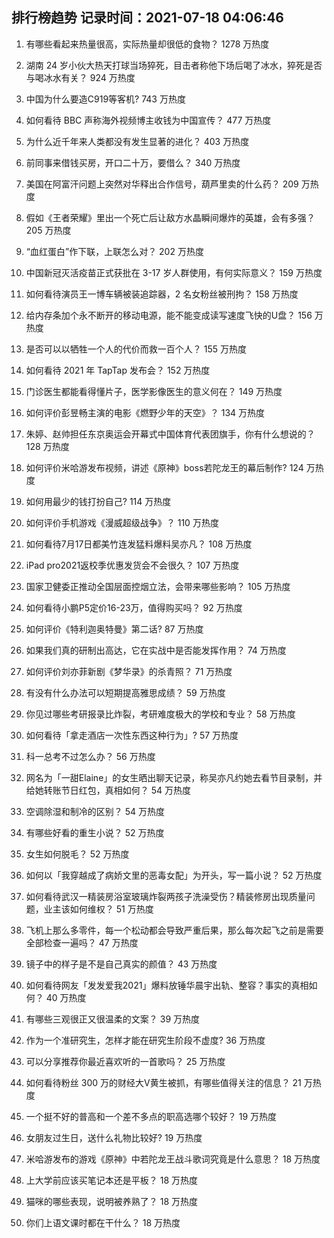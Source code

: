 
## 排行榜趋势 记录时间：2021-07-18 04:06:46
  
  1. 有哪些看起来热量很高，实际热量却很低的食物？ 1278 万热度
    
  2. 湖南 24 岁小伙大热天打球当场猝死，目击者称他下场后喝了冰水，猝死是否与喝冰水有关？ 924 万热度
    
  3. 中国为什么要造C919等客机? 743 万热度
    
  4. 如何看待 BBC 声称海外视频博主收钱为中国宣传？ 477 万热度
    
  5. 为什么近千年来人类都没有发生显著的进化？ 403 万热度
    
  6. 前同事来借钱买房，开口二十万，要借么？ 340 万热度
    
  7. 美国在阿富汗问题上突然对华释出合作信号，葫芦里卖的什么药？ 209 万热度
    
  8. 假如《王者荣耀》里出一个死亡后让敌方水晶瞬间爆炸的英雄，会有多强？ 205 万热度
    
  9. “血红蛋白”作下联，上联怎么对？ 202 万热度
    
  10. 中国新冠灭活疫苗正式获批在 3-17 岁人群使用，有何实际意义？ 159 万热度
    
  11. 如何看待演员王一博车辆被装追踪器，2 名女粉丝被刑拘？ 158 万热度
    
  12. 给内存条加个永不断开的移动电源，能不能变成读写速度飞快的U盘？ 156 万热度
    
  13. 是否可以以牺牲一个人的代价而救一百个人？ 155 万热度
    
  14. 如何看待 2021 年 TapTap 发布会？ 152 万热度
    
  15. 门诊医生都能看得懂片子，医学影像医生的意义何在？ 149 万热度
    
  16. 如何评价彭昱畅主演的电影《燃野少年的天空》？ 134 万热度
    
  17. 朱婷、赵帅担任东京奥运会开幕式中国体育代表团旗手，你有什么想说的？ 128 万热度
    
  18. 如何评价米哈游发布视频，讲述《原神》boss若陀龙王的幕后制作? 124 万热度
    
  19. 如何用最少的钱打扮自己? 114 万热度
    
  20. 如何评价手机游戏《漫威超级战争》？ 110 万热度
    
  21. 如何看待7月17日都美竹连发猛料爆料吴亦凡？ 108 万热度
    
  22. iPad pro2021返校季优惠发货会不会很久？ 107 万热度
    
  23. 国家卫健委正推动全国层面控烟立法，会带来哪些影响？ 105 万热度
    
  24. 如何看待小鹏P5定价16-23万，值得购买吗？ 92 万热度
    
  25. 如何评价《特利迦奥特曼》第二话? 87 万热度
    
  26. 如果我们真的研制出高达，它在实战中是否能发挥作用？ 74 万热度
    
  27. 如何评价刘亦菲新剧《梦华录》的杀青照？ 71 万热度
    
  28. 有没有什么办法可以短期提高雅思成绩？ 59 万热度
    
  29. 你见过哪些考研报录比炸裂，考研难度极大的学校和专业？ 58 万热度
    
  30. 如何看待「拿走酒店一次性东西这种行为」? 57 万热度
    
  31. 科一总考不过怎么办？ 56 万热度
    
  32. 网名为「一甜Elaine」的女生晒出聊天记录，称吴亦凡约她去看节目录制，并给她转账节日红包，真相如何？ 54 万热度
    
  33. 空调除湿和制冷的区别？ 54 万热度
    
  34. 有哪些好看的重生小说？ 52 万热度
    
  35. 女生如何脱毛？ 52 万热度
    
  36. 如何以「我穿越成了病娇文里的恶毒女配」为开头，写一篇小说？ 52 万热度
    
  37. 如何看待武汉一精装房浴室玻璃炸裂两孩子洗澡受伤？精装修房出现质量问题，业主该如何维权？ 51 万热度
    
  38. 飞机上那么多零件，每一个松动都会导致严重后果，那么每次起飞之前是需要全部检查一遍吗？ 47 万热度
    
  39. 镜子中的样子是不是自己真实的颜值？ 43 万热度
    
  40. 如何看待网友「发发爱我2021」爆料放锤华晨宇出轨、整容？事实的真相如何？ 40 万热度
    
  41. 有哪些三观很正又很温柔的文案？ 39 万热度
    
  42. 作为一个准研究生，怎样才能在研究生阶段不虚度? 36 万热度
    
  43. 可以分享推荐你最近喜欢听的一首歌吗？ 25 万热度
    
  44. 如何看待粉丝 300 万的财经大V黄生被抓，有哪些值得关注的信息？ 21 万热度
    
  45. 一个挺不好的普高和一个差不多点的职高选哪个较好？ 19 万热度
    
  46. 女朋友过生日，送什么礼物比较好? 19 万热度
    
  47. 米哈游发布的游戏《原神》中若陀龙王战斗歌词究竟是什么意思？ 18 万热度
    
  48. 上大学前应该买笔记本还是平板？ 18 万热度
    
  49. 猫咪的哪些表现，说明被养熟了？ 18 万热度
    
  50. 你们上语文课时都在干什么？ 18 万热度
    